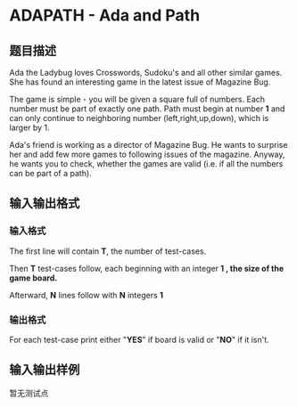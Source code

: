 # ADAPATH - Ada and Path

## 题目描述

Ada the Ladybug loves Crosswords, Sudoku's and all other similar games. She has found an interesting game in the latest issue of Magazine Bug.

The game is simple - you will be given a square full of numbers. Each number must be part of exactly one path. Path must begin at number **1** and can only continue to neighboring number (left,right,up,down), which is larger by 1.

Ada's friend is working as a director of Magazine Bug. He wants to surprise her and add few more games to following issues of the magazine. Anyway, he wants you to check, whether the games are valid (i.e. if all the numbers can be part of a path).

## 输入输出格式

### 输入格式

The first line will contain **T**, the number of test-cases.

Then **T** test-cases follow, each beginning with an integer **1 , the size of the game board.**

Afterward, **N** lines follow with **N** integers **1**

### 输出格式

For each test-case print either "**YES**" if board is valid or "**NO**" if it isn't.

## 输入输出样例

暂无测试点

